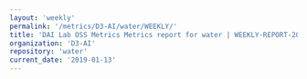 ```yaml
---
layout: 'weekly'
permalink: '/metrics/D3-AI/water/WEEKLY/'
title: 'DAI Lab OSS Metrics Metrics report for water | WEEKLY-REPORT-2019-01-13'
organization: 'D3-AI'
repository: 'water'
current_date: '2019-01-13'
---
```

